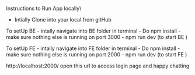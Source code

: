Instructions to Run App locally\

- Intially Clone into your local from gitHub 

To setUp BE
    - intally navigate into BE folder in terminal 
    - Do npm install
    - make sure nothing else is running on port 3000
    - npm run dev (to start BE )

To setUp FE
    - intally navigate into FE folder in terminal 
    - Do npm install
    - make sure nothing else is running on port 2000
    - npm run dev (to start FE )    

http://localhost:2000/ open this url to access login page and happy chatting 